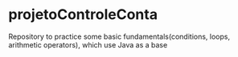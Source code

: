 # projetoControleConta
Repository to practice some basic fundamentals(conditions, loops, arithmetic operators), which use Java as a base
